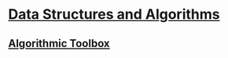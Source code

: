 # [Data Structures and Algorithms](https://www.coursera.org/specializations/data-structures-algorithms)
## [Algorithmic Toolbox](algorithmic-toolbox)




